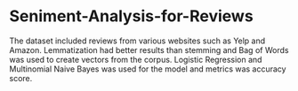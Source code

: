 # Seniment-Analysis-for-Reviews
The dataset included reviews from various websites such as Yelp and Amazon. Lemmatization had better results than stemming and Bag of Words was used to create vectors from the corpus. Logistic Regression and Multinomial Naive Bayes was used for the model and metrics was accuracy score.
